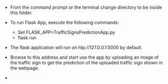 - From the command prompt or the terminal change directory to be inside this folder.

- To run Flask App, execute the following commands:
	- Set FLASK_APP=TrafficSignsPredictionApp.py
	- flask run

- The flask application will run on htp://127.0.0.1:5000 by default.
- Browse to this address and start use the app by uploading an image of the traffic sign to get the prediction of the uploaded traffic sign shown in the webpage.

- 